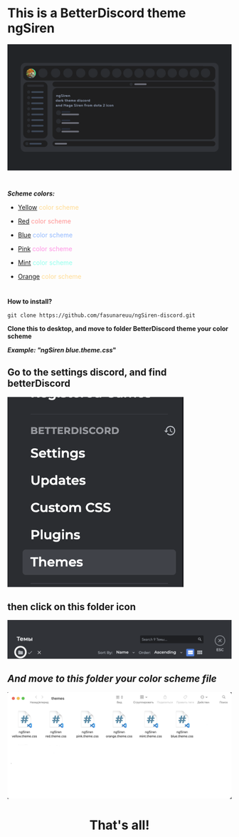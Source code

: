 # **This is a BetterDiscord theme ngSiren**

<div align="center">
    <img src="./images/ngSiren.png" alt="ngSiren" />
</div>

#

**_Scheme colors:_**

- <span style="color: #ffdb93">[Yellow](https://github.com/fasunareuu/ngSiren-discord/blob/master/color%20shceme/ngSiren%20yellow.theme.css 'Yellow scheme') color scheme

- <span style="color: #ff9393"> [Red](https://github.com/fasunareuu/ngSiren-discord/blob/master/color%20shceme/ngSiren%20red.theme.css 'Red scheme') color scheme

- <span style="color: #93b9ff">[Blue](https://github.com/fasunareuu/ngSiren-discord/blob/master/color%20shceme/ngSiren%20blue.theme.css 'Blue scheme') color scheme

- <span style="color: #ff93e4">[Pink](https://github.com/fasunareuu/ngSiren-discord/blob/master/color%20shceme/ngSiren%20pink.theme.css 'Pink scheme') color scheme

- <span style="color: #93ffed">[Mint](https://github.com/fasunareuu/ngSiren-discord/blob/master/color%20shceme/ngSiren%20mint.theme.css 'Mint scheme') color scheme

- <span style="color: #ffdb93">[Orange](https://github.com/fasunareuu/ngSiren-discord/blob/master/color%20shceme/ngSiren%20orange.theme.css 'Orange scheme') color scheme

#

**How to install?**

```github
git clone https://github.com/fasunareuu/ngSiren-discord.git
```

**Clone this to desktop, and move to folder BetterDiscord theme your color scheme**

**_Example: "ngSiren blue.theme.css_"**

## **Go to the settings discord, and find betterDiscord**

<div align="left">
    <img src="./images/settings.png" alt="settings" />
</div>

## **then click on this folder icon**

<div align="left">
    <img src="./images/theme discord.png" alt="settings" />
</div>

## **_And move to this folder your color scheme file_**

<div align="left">
    <img src="./images/theme folder.png" alt="theme folder" />
</div>

<div align="center">

# **That's all!**
